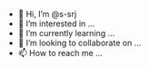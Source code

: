 - 👋 Hi, I’m @s-srj
- 👀 I’m interested in ...
- 🌱 I’m currently learning ...
- 💞️ I’m looking to collaborate on ...
- 📫 How to reach me ...

<!---
s-srj/s-srj is a ✨ special ✨ repository because its `README.md` (this file) appears on your GitHub profile.
You can click the Preview link to take a look at your changes.
--->
